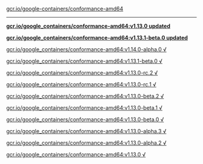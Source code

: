 [gcr.io/google-containers/conformance-amd64](https://hub.docker.com/r/sqeven/conformance-amd64/tags/) 

----
**[gcr.io/google_containers/conformance-amd64:v1.13.0 updated](https://hub.docker.com/r/sqeven/conformance-amd64/tags/)**

**[gcr.io/google_containers/conformance-amd64:v1.13.1-beta.0 updated](https://hub.docker.com/r/sqeven/conformance-amd64/tags/)**

[gcr.io/google_containers/conformance-amd64:v1.14.0-alpha.0 √](https://hub.docker.com/r/sqeven/conformance-amd64/tags/)

[gcr.io/google_containers/conformance-amd64:v1.13.1-beta.0 √](https://hub.docker.com/r/sqeven/conformance-amd64/tags/)

[gcr.io/google_containers/conformance-amd64:v1.13.0-rc.2 √](https://hub.docker.com/r/sqeven/conformance-amd64/tags/)

[gcr.io/google_containers/conformance-amd64:v1.13.0-rc.1 √](https://hub.docker.com/r/sqeven/conformance-amd64/tags/)

[gcr.io/google_containers/conformance-amd64:v1.13.0-beta.2 √](https://hub.docker.com/r/sqeven/conformance-amd64/tags/)

[gcr.io/google_containers/conformance-amd64:v1.13.0-beta.1 √](https://hub.docker.com/r/sqeven/conformance-amd64/tags/)

[gcr.io/google_containers/conformance-amd64:v1.13.0-beta.0 √](https://hub.docker.com/r/sqeven/conformance-amd64/tags/)

[gcr.io/google_containers/conformance-amd64:v1.13.0-alpha.3 √](https://hub.docker.com/r/sqeven/conformance-amd64/tags/)

[gcr.io/google_containers/conformance-amd64:v1.13.0-alpha.2 √](https://hub.docker.com/r/sqeven/conformance-amd64/tags/)

[gcr.io/google_containers/conformance-amd64:v1.13.0 √](https://hub.docker.com/r/sqeven/conformance-amd64/tags/)

